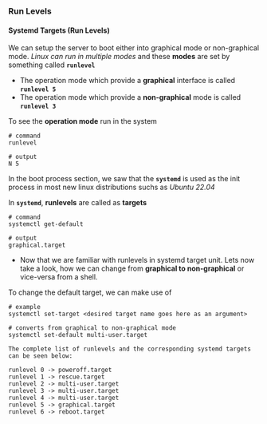 ### Run Levels


#### Systemd Targets (Run Levels)

We can setup the server to boot either into graphical mode or non-graphical mode. _Linux can run in multiple modes_ and these **modes** are set by something called **`runlevel`**

- The operation mode which provide a **graphical** interface is called **`runlevel 5`**
- The operation mode which provide a **non-graphical** mode is called **`runlevel 3`**


To see the **operation mode** run in the system
```shell
# command
runlevel

# output
N 5
```

In the boot process section, we saw that the **`systemd`** is used as the init process in most new linux distributions suchs as _Ubuntu 22.04_

In **`systemd`**, **runlevels** are called as **targets**


```shell
# command
systemctl get-default

# output
graphical.target
```

- Now that we are familiar with runlevels in systemd target unit. Lets now take a look, how we can change from **graphical to non-graphical** or vice-versa from a shell.

To change the default target, we can make use of 

```shell
# example
systemctl set-target <desired target name goes here as an argument>
```

```shell
# converts from graphical to non-graphical mode
systemctl set-default multi-user.target 
```

```
The complete list of runlevels and the corresponding systemd targets can be seen below:

runlevel 0 -> poweroff.target
runlevel 1 -> rescue.target
runlevel 2 -> multi-user.target
runlevel 3 -> multi-user.target
runlevel 4 -> multi-user.target
runlevel 5 -> graphical.target
runlevel 6 -> reboot.target
```